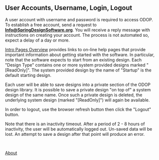 ## User Accounts, Username, Login, Logout

A user account with username and password is required to access ODOP.
To establish a free account, send a request to **Info@SpringDesignSoftware.org**.
You will receive a reply message with instructions on creating your account. 
The process is not automated so, expect a delay of a day or more.

[Intro Pages Overview](introPagesOverview) provides links to  on-line help pages that
provide important information about getting started with the software. 
In particular, note that the software expects to start from an existing design. 
Each "Design Type" contains one or more system provided designs marked "[ReadOnly]". 
The system provided design by the name of "Startup" is the default starting design. 

Each user will be able to save designs into a private section of the ODOP design library. 
It is possible to save a private design "on top of" a system design of the same name. 
Once such a private design is deleted, the underlying system design (marked "[ReadOnly]") 
will again be available.

In order to logout, use the browser refresh button then click the "Logout" button.

Note that there is an inactivity timeout. 
After a period of 2 - 8 hours of inactivity, the user will be automatically logged out. 
Un-saved data will be lost. 
An attempt to save a design after that point will produce an error. 

&nbsp;

[About](./)
